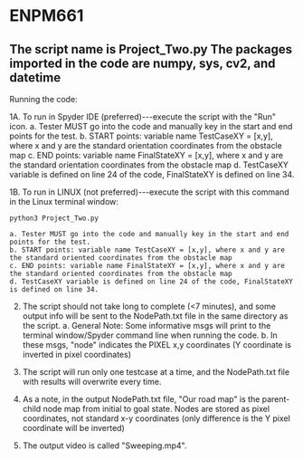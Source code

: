 # ENPM661

The script name is Project_Two.py
The packages imported in the code are numpy, sys, cv2, and datetime
-----------------------------------------------------------------------
Running the code:

1A. To run in Spyder IDE (preferred)---execute the script with the "Run" icon. 
	a. Tester MUST go into the code and manually key in the start and end points for the test. 
	b. START points: variable name TestCaseXY = [x,y], where x and y are the standard orientation coordinates from the obstacle map
	c. END points: variable name FinalStateXY = [x,y], where x and y are the standard orientation coordinates from the obstacle map
	d. TestCaseXY variable is defined on line 24 of the code, FinalStateXY is defined on line 34.


1B. To run in LINUX (not preferred)---execute the script with this command in the Linux terminal window:
	
	python3 Project_Two.py 

	a. Tester MUST go into the code and manually key in the start and end points for the test. 
	b. START points: variable name TestCaseXY = [x,y], where x and y are the standard oriented coordinates from the obstacle map
	c. END points: variable name FinalStateXY = [x,y], where x and y are the standard oriented coordinates from the obstacle map
	d. TestCaseXY variable is defined on line 24 of the code, FinalStateXY is defined on line 34.


2. The script should not take long to complete (<7 minutes), and some output info will be sent to the NodePath.txt file in the same directory as the script.
	a. General Note: Some informative msgs will print to the terminal window/Spyder command line when running the code. 
	b. In these msgs, "node" indicates the PIXEL x,y coordinates (Y coordinate is inverted in pixel coordinates) 

3. The script will run only one testcase at a time, and the NodePath.txt file with results will overwrite every time.

4. As a note, in the output NodePath.txt file, "Our road map" is the parent-child node map from initial to goal state. Nodes are stored as pixel coordinates, not standard x-y coordinates (only difference is the Y pixel coordinate will be inverted) 	 

5. The output video is called "Sweeping.mp4".


